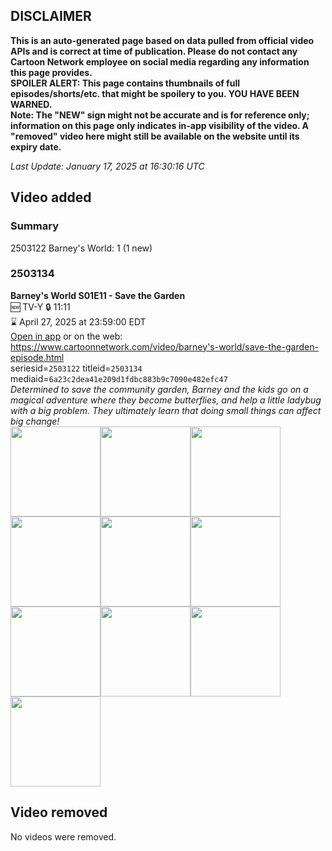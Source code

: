 ## DISCLAIMER
**This is an auto-generated page based on data pulled from official video APIs and is correct at time of publication. Please do not contact any Cartoon Network employee on social media regarding any information this page provides.**  
**SPOILER ALERT: This page contains thumbnails of full episodes/shorts/etc. that might be spoilery to you. YOU HAVE BEEN WARNED.**  
**Note: The "NEW" sign might not be accurate and is for reference only; information on this page only indicates in-app visibility of the video. A "removed" video here might still be available on the website until its expiry date.**  

_Last Update: January 17, 2025 at 16:30:16 UTC_
## Video added
### Summary
2503122 Barney's World: 1 (1 new)  
### 2503134
**Barney's World S01E11 - Save the Garden**  
🆕 TV-Y 🔒 11:11  
⌛ April 27, 2025 at 23:59:00 EDT  
[Open in app](https://cnvideo.sercomkc.org/redirector.html?type=cnapp&seriesid=1000000000093702&titleid=2503134&mediaid=6a23c2dea41e209d1fdbc883b9c7090e482efc47) or on the web: https://www.cartoonnetwork.com/video/barney's-world/save-the-garden-episode.html  
seriesid=`2503122` titleid=`2503134` mediaid=`6a23c2dea41e209d1fdbc883b9c7090e482efc47`  
_Determined to save the community garden, Barney and the kids go on a magical adventure where they become butterflies, and help a little ladybug with a big problem. They ultimately learn that doing small things can affect big change!_  
<a href="https://s3.amazonaws.com/cartoonorchestrator/2503134_001_1280x720.jpg"><img src="https://s3.amazonaws.com/cartoonorchestrator/2503134_001_640x360.jpg" height="144px" /></a><a href="https://s3.amazonaws.com/cartoonorchestrator/2503134_002_1280x720.jpg"><img src="https://s3.amazonaws.com/cartoonorchestrator/2503134_002_640x360.jpg" height="144px" /></a><a href="https://s3.amazonaws.com/cartoonorchestrator/2503134_003_1280x720.jpg"><img src="https://s3.amazonaws.com/cartoonorchestrator/2503134_003_640x360.jpg" height="144px" /></a><a href="https://s3.amazonaws.com/cartoonorchestrator/2503134_004_1280x720.jpg"><img src="https://s3.amazonaws.com/cartoonorchestrator/2503134_004_640x360.jpg" height="144px" /></a><a href="https://s3.amazonaws.com/cartoonorchestrator/2503134_005_1280x720.jpg"><img src="https://s3.amazonaws.com/cartoonorchestrator/2503134_005_640x360.jpg" height="144px" /></a><a href="https://s3.amazonaws.com/cartoonorchestrator/2503134_006_1280x720.jpg"><img src="https://s3.amazonaws.com/cartoonorchestrator/2503134_006_640x360.jpg" height="144px" /></a><a href="https://s3.amazonaws.com/cartoonorchestrator/2503134_007_1280x720.jpg"><img src="https://s3.amazonaws.com/cartoonorchestrator/2503134_007_640x360.jpg" height="144px" /></a><a href="https://s3.amazonaws.com/cartoonorchestrator/2503134_008_1280x720.jpg"><img src="https://s3.amazonaws.com/cartoonorchestrator/2503134_008_640x360.jpg" height="144px" /></a><a href="https://s3.amazonaws.com/cartoonorchestrator/2503134_009_1280x720.jpg"><img src="https://s3.amazonaws.com/cartoonorchestrator/2503134_009_640x360.jpg" height="144px" /></a><a href="https://s3.amazonaws.com/cartoonorchestrator/2503134_010_1280x720.jpg"><img src="https://s3.amazonaws.com/cartoonorchestrator/2503134_010_640x360.jpg" height="144px" /></a>
## Video removed
No videos were removed.  
